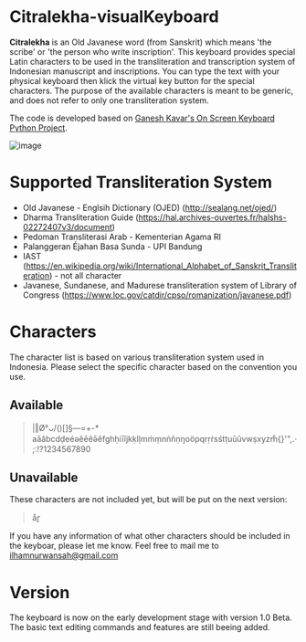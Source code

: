 # Citralekha-visualKeyboard

**Citralekha** is an Old Javanese word (from Sanskrit) which means 'the scribe' or 'the person who write inscription'. This keyboard provides special Latin characters to be used in the transliteration and transcription system of Indonesian manuscript and inscriptions. You can type the text with your physical keyboard then klick the virtual key button for the special characters. The purpose of the available characters is meant to be generic, and does not refer to only one transliteration system. <br>

The code is developed based on [Ganesh Kavar's On Screen Keyboard Python Project](https://github.com/ganeshkavhar/On-Screen-Keyboard-Python-Project).

![image](https://user-images.githubusercontent.com/22653757/120770097-fd6c1180-c547-11eb-8db3-c81966786a84.png)


# Supported Transliteration System
* Old Javanese - Englsih Dictionary (OJED) (http://sealang.net/ojed/) 
* Dharma Transliteration Guide (https://hal.archives-ouvertes.fr/halshs-02272407v3/document)
* Pedoman Transliterasi Arab - Kementerian Agama RI 
* Palanggeran Éjahan Basa Sunda - UPI Bandung
* IAST (https://en.wikipedia.org/wiki/International_Alphabet_of_Sanskrit_Transliteration) - not all character
* Javanese, Sundanese, and Madurese transliteration system of Library of Congress (https://www.loc.gov/catdir/cpso/romanization/javanese.pdf)

# Characters
The character list is based on various transliteration system used in Indonesia. Please select the specific character based on the convention you use. 
## Available 
> |‖Ø°ᴗ/\()[]§—=+-* aāâbcdḍeéәêēĕə̄ěfghḥiīîjkḳlḷmṁṃnṅñṇŋoöpqrṛṙsśtṭuūûvwṣxyzm̐{}'",.·;:!?1234567890

## Unavailable
These characters are not included yet, but will be put on the next version: 
> år̥

If you have any information of what other characters should be included in the keyboar, please let me know. Feel free to mail me to ilhamnurwansah@gmail.com 

# Version
The keyboard is now on the early development stage with version 1.0 Beta. The basic text editing commands and features are still beeing added.  
